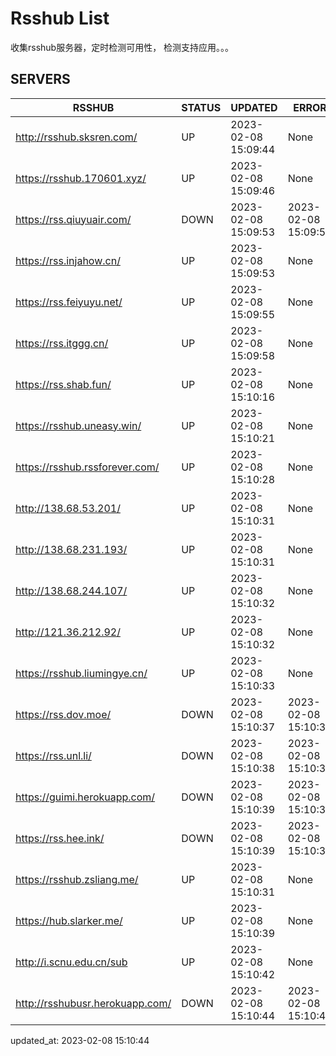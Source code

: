 # Rsshub List

收集rsshub服务器，定时检测可用性， 检测支持应用。。。


## SERVERS

|  RSSHUB   | STATUS  | UPDATED  | ERROR  | TWITTER |  
|  ----  | ----  | ----  | ----  | ---- |  
| http://rsshub.sksren.com/ | UP | 2023-02-08 15:09:44 | None |OK|  
| https://rsshub.170601.xyz/ | UP | 2023-02-08 15:09:46 | None |OK|  
| https://rss.qiuyuair.com/ | DOWN | 2023-02-08 15:09:53 | 2023-02-08 15:09:53 |  
| https://rss.injahow.cn/ | UP | 2023-02-08 15:09:53 | None ||  
| https://rss.feiyuyu.net/ | UP | 2023-02-08 15:09:55 | None |OK|  
| https://rss.itggg.cn/ | UP | 2023-02-08 15:09:58 | None ||  
| https://rss.shab.fun/ | UP | 2023-02-08 15:10:16 | None |OK|  
| https://rsshub.uneasy.win/ | UP | 2023-02-08 15:10:21 | None |OK|  
| https://rsshub.rssforever.com/ | UP | 2023-02-08 15:10:28 | None |OK|  
| http://138.68.53.201/ | UP | 2023-02-08 15:10:31 | None ||  
| http://138.68.231.193/ | UP | 2023-02-08 15:10:31 | None ||  
| http://138.68.244.107/ | UP | 2023-02-08 15:10:32 | None ||  
| http://121.36.212.92/ | UP | 2023-02-08 15:10:32 | None ||  
| https://rsshub.liumingye.cn/ | UP | 2023-02-08 15:10:33 | None |OK|  
| https://rss.dov.moe/ | DOWN | 2023-02-08 15:10:37 | 2023-02-08 15:10:37 |  
| https://rss.unl.li/ | DOWN | 2023-02-08 15:10:38 | 2023-02-08 15:10:38 |  
| https://guimi.herokuapp.com/ | DOWN | 2023-02-08 15:10:39 | 2023-02-08 15:10:39 |  
| https://rss.hee.ink/ | DOWN | 2023-02-08 15:10:39 | 2023-02-08 15:10:39 |  
| https://rsshub.zsliang.me/ | UP | 2023-02-08 15:10:31 | None |OK|  
| https://hub.slarker.me/ | UP | 2023-02-08 15:10:39 | None |OK|  
| http://i.scnu.edu.cn/sub | UP | 2023-02-08 15:10:42 | None ||  
| http://rsshubusr.herokuapp.com/ | DOWN | 2023-02-08 15:10:44 | 2023-02-08 15:10:44 |  
  

updated_at: 2023-02-08 15:10:44  
